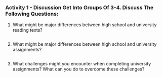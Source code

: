 ### Activity 1 - Discussion Get Into Groups Of 3-4. Discuss The Following Questions:

1. What might be major differences between high school and university reading texts?
```
```
2. What might be major differences between high school and university assignments?
```
```
3. What challenges might you encounter when completing university assignments? What can you do to overcome these challenges?
```
```